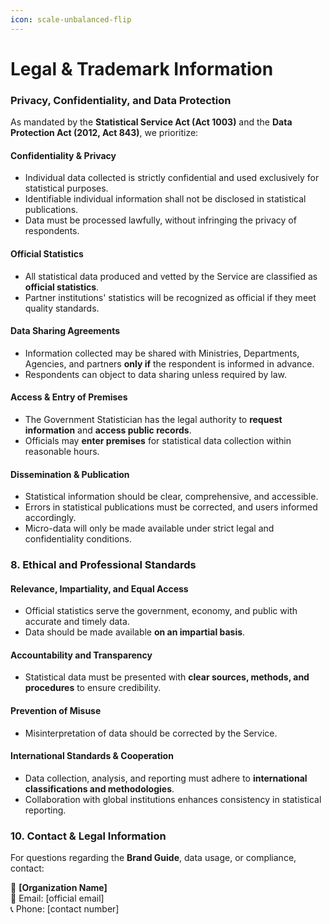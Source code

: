 ```yaml
---
icon: scale-unbalanced-flip
---
```


# Legal & Trademark Information

### **Privacy, Confidentiality, and Data Protection**

As mandated by the **Statistical Service Act (Act 1003)** and the **Data Protection Act (2012, Act 843)**, we prioritize:

#### **Confidentiality & Privacy**

* Individual data collected is strictly confidential and used exclusively for statistical purposes.
* Identifiable individual information shall not be disclosed in statistical publications.
* Data must be processed lawfully, without infringing the privacy of respondents.

#### **Official Statistics**

* All statistical data produced and vetted by the Service are classified as **official statistics**.
* Partner institutions' statistics will be recognized as official if they meet quality standards.

#### **Data Sharing Agreements**

* Information collected may be shared with Ministries, Departments, Agencies, and partners **only if** the respondent is informed in advance.
* Respondents can object to data sharing unless required by law.

#### **Access & Entry of Premises**

* The Government Statistician has the legal authority to **request information** and **access public records**.
* Officials may **enter premises** for statistical data collection within reasonable hours.

#### **Dissemination & Publication**

* Statistical information should be clear, comprehensive, and accessible.
* Errors in statistical publications must be corrected, and users informed accordingly.
* Micro-data will only be made available under strict legal and confidentiality conditions.

### **8. Ethical and Professional Standards**

#### **Relevance, Impartiality, and Equal Access**

* Official statistics serve the government, economy, and public with accurate and timely data.
* Data should be made available **on an impartial basis**.

#### **Accountability and Transparency**

* Statistical data must be presented with **clear sources, methods, and procedures** to ensure credibility.

#### **Prevention of Misuse**

* Misinterpretation of data should be corrected by the Service.

#### **International Standards & Cooperation**

* Data collection, analysis, and reporting must adhere to **international classifications and methodologies**.
* Collaboration with global institutions enhances consistency in statistical reporting.

###

### **10. Contact & Legal Information**

For questions regarding the **Brand Guide**, data usage, or compliance, contact:

📍 **\[Organization Name]**\
📧 Email: \[official email]\
📞 Phone: \[contact number]
